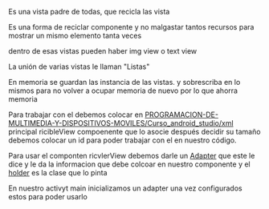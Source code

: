 Es una vista padre de todas, que recicla las vista

Es una forma de reciclar componente y no malgastar tantos recursos para mostrar un mismo elemento tanta veces

dentro de esas vistas pueden haber img view o text view

La unión de varias vistas le llaman "Listas"

En memoria se guardan las instancia de las vistas. y sobrescriba en lo mismos para no volver a ocupar memoria de nuevo por lo que ahorra memoria

Para trabajar con el debemos colocar en [PROGRAMACION-DE-MULTIMEDIA-Y-DISPOSITIVOS-MOVILES/Curso_android_studio/xml](Curso_android_studio\xml.md) principal ricibleView compoenente que lo asocie después decidir su tamaño debemos colocar un id para poder trabajar con el en nuestro código.

Para usar el componten ricvlerView debemos darle un [Adapter](Adapter.md) que este le dice y le da la informacion que debe colcoar en nuestro componente y el [holder](holder.md) es la clase que lo pinta

En nuestro activyt main inicializamos un adapter una vez configurados estos para poder usarlo
